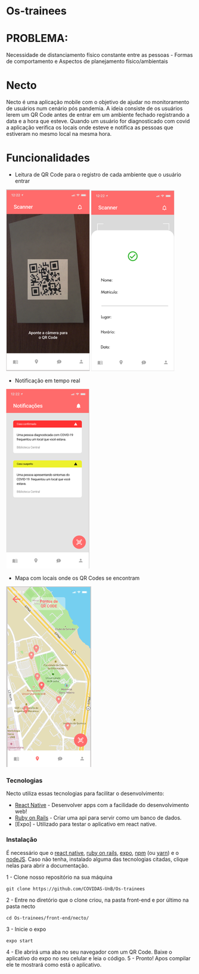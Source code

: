 # Os-trainees
# PROBLEMA:
Necessidade de distanciamento físico constante entre as pessoas - Formas de comportamento e Aspectos de planejamento físico/ambientais
# Necto

Necto é uma aplicação mobile com o objetivo de ajudar no monitoramento de usuários num cenário pós pandemia. A ideia consiste de os usuários lerem um QR Code antes de entrar em um ambiente fechado registrando a data e a hora que esteve. Quando um usuário for diagnosticado com covid a aplicação verifica os locais onde esteve e notifica as pessoas que estiveram no mesmo local na mesma hora.

# Funcionalidades

  - Leitura de QR Code para o registro de cada ambiente que o usuário entrar
  
  ![scanner](https://github.com/COVIDAS-UnB/Os-trainees/blob/master/front-end/images/scanner.png)
  ![scanner confirmation](https://github.com/COVIDAS-UnB/Os-trainees/blob/master/front-end/images/scannerconfirmation.png)
  - Notificação em tempo real
  
  ![notification](https://github.com/COVIDAS-UnB/Os-trainees/blob/master/front-end/images/notifications.png)
  - Mapa com locais onde os QR Codes se encontram
  
  ![map](https://github.com/COVIDAS-UnB/Os-trainees/blob/master/front-end/images/mapa.png)
 

### Tecnologias

Necto utiliza essas tecnologias para facilitar o desenvolvimento:

* [React Native](https://github.com/facebook/react-native) - Desenvolver apps com a facilidade do desenvolvimento web!
* [Ruby on Rails](https://rubyonrails.org/) - Criar uma api para servir como um banco de dados.
* [Expo] - Utilizado para testar o aplicativo em react native.

### Instalação
É necessário que o [react native](https://reactnative.dev/docs/environment-setup), [ruby on rails](https://guides.rubyonrails.org/v5.0/getting_started.html), [expo](https://expo.io/learn), [npm](https://www.npmjs.com/get-npm) (ou [yarn](https://classic.yarnpkg.com/en/docs/install/#debian-stable)) e o [nodeJS](https://nodejs.org/en/download/package-manager/).
Caso não tenha, instalado alguma das tecnologias citadas, clique nelas para abrir a documentação.

1 - Clone nosso repositório na sua máquina

```
git clone https://github.com/COVIDAS-UnB/Os-trainees
```

2 - Entre no diretório que o clone criou, na pasta front-end e por último na pasta necto
```
cd Os-trainees/front-end/necto/
```
3 - Inicie o expo
```
expo start
```
4 - Ele abrirá uma aba no seu navegador com um QR Code. Baixe o aplicativo do expo no seu celular e leia o código.
5 - Pronto! Apos compilar ele te mostrará como está o aplicativo.
